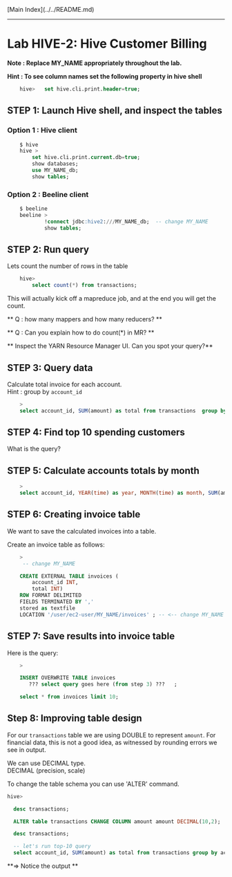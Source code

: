 <link rel='stylesheet' href='../assets/css/main.css'/>
[Main Index](../../README.md)

-----
# Lab HIVE-2: Hive Customer Billing

**Note : Replace MY_NAME appropriately throughout the lab.**

**Hint : To see column names set the following property in hive shell**
```sql
    hive>   set hive.cli.print.header=true;
```



## STEP 1: Launch Hive shell, and inspect the tables
### Option 1 : Hive client
```sql
    $ hive
    hive >
        set hive.cli.print.current.db=true;
        show databases;
        use MY_NAME_db;
        show tables;

```

### Option 2 : Beeline client
```sql
    $ beeline
    beeline >   
            !connect jdbc:hive2:///MY_NAME_db;  -- change MY_NAME
            show tables;

```

## STEP 2:  Run query
Lets count the number of rows in the table
```sql
    hive>
        select count(*) from transactions;
```

This will actually kick off a mapreduce job, and at the end you will get the count.

** Q : how many mappers and how many reducers? **   

** Q : Can you explain how to do count(*) in MR? **  

** Inspect the YARN Resource Manager UI.  Can you spot your query?**


## STEP 3: Query data
Calculate total invoice for each account.  
Hint : group by `account_id`

```sql
    >
    select account_id, SUM(amount) as total from transactions  group by ???  limit 10;
```


## STEP 4: Find top 10 spending customers
What is the query?

## STEP 5: Calculate accounts totals by month
```sql
    >
    select account_id, YEAR(time) as year, MONTH(time) as month, SUM(amount) as total from transactions group by ???? limit 10;
```


## STEP 6:  Creating invoice table
We want to save the calculated invoices into a table.

Create an invoice table as follows:

```sql
    >
     -- change MY_NAME

    CREATE EXTERNAL TABLE invoices (
        account_id INT,
        total INT)
    ROW FORMAT DELIMITED
    FIELDS TERMINATED BY ','
    stored as textfile
    LOCATION '/user/ec2-user/MY_NAME/invoices' ; -- <-- change MY_NAME

```



## STEP 7:  Save results into invoice table
Here is the query:

```sql
    >

    INSERT OVERWRITE TABLE invoices
       ??? select query goes here (from step 3) ???   ;

    select * from invoices limit 10;

```

## Step 8: Improving table design
For our `transactions` table we are using DOUBLE to represent `amount`.  For financial data, this is not a good idea, as witnessed by rounding errors we see in output.

We can use DECIMAL type.  
  DECIMAL (precision, scale)

To change the table schema you can use 'ALTER' command.   

```sql
hive>

  desc transactions;

  ALTER table transactions CHANGE COLUMN amount amount DECIMAL(10,2);

  desc transactions;

  -- let's run top-10 query
  select account_id, SUM(amount) as total from transactions group by account_id order by total desc limit 10;
```

**=> Notice the output **
